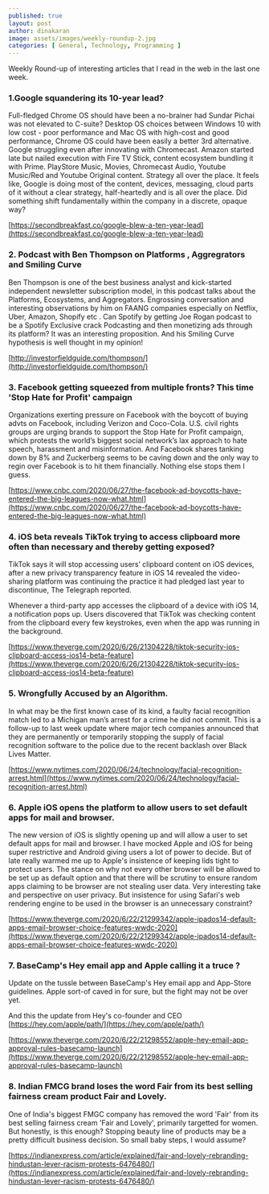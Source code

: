 ```yaml
---
published: true
layout: post
author: dinakaran
image: assets/images/weekly-roundup-2.jpg
categories: [ General, Technology, Programming ]
---
```

Weekly Round-up of interesting articles that I read in the web in the last one week. 

### 1.Google squandering its 10-year lead?

Full-fledged Chrome OS should have been a no-brainer had Sundar Pichai was not elevated to C-suite? Desktop OS choices between Windows 10 with low cost - poor performance and Mac OS with high-cost and good performance, Chrome OS could have been easily a better 3rd alternative. Google struggling even after innovating with Chromecast. Amazon started late but nailed execution with Fire TV Stick, content ecosystem bundling it with Prime. PlayStore Music, Movies, Chromecast Audio, Youtube Music/Red and Youtube Original content. Strategy all over the place. It feels like, Google is doing most of the content, devices, messaging, cloud parts of it without a clear strategy, half-heartedly and is all over the place. Did something shift fundamentally within the company in a discrete, opaque way?

   [https://secondbreakfast.co/google-blew-a-ten-year-lead](https://secondbreakfast.co/google-blew-a-ten-year-lead)

### 2. Podcast with Ben Thompson on Platforms , Aggregrators and Smiling Curve

Ben Thompson is one of the best business analyst and kick-started independent newsletter subscription model, in this podcast talks about the Platforms, Ecosystems, and Aggregators. Engrossing conversation and interesting observations by him on FAANG companies especially on Netflix, Uber, Amazon, Shopify etc . Can Spotify by getting Joe Rogan podcast to be a Spotify Exclusive crack Podcasting and then monetizing ads through its platform? It was an interesting proposition. And his Smiling Curve hypothesis is well thought in my opinion!

   [http://investorfieldguide.com/thompson/](http://investorfieldguide.com/thompson/)

### 3. Facebook getting squeezed from multiple fronts? This time 'Stop Hate for Profit' campaign

Organizations exerting pressure on Facebook with the boycott of buying advts on Facebook, including Verizon and Coco-Cola. U.S. civil rights groups are urging brands to support the Stop Hate for Profit campaign, which protests the world’s biggest social network’s lax approach to hate speech, harassment and misinformation.  And Facebook shares tanking down by 8% and Zuckerberg seems to be caving down and the only way to regin over Facebook is to hit them financially. Nothing else stops them I guess.  

  [https://www.cnbc.com/2020/06/27/the-facebook-ad-boycotts-have-entered-the-big-leagues-now-what.html](https://www.cnbc.com/2020/06/27/the-facebook-ad-boycotts-have-entered-the-big-leagues-now-what.html)


### 4. iOS beta reveals TikTok trying to access clipboard more often than necessary and thereby getting exposed?

TikTok says it will stop accessing users’ clipboard content on iOS devices, after a new privacy transparency feature in iOS 14 revealed the video-sharing platform was continuing the practice it had pledged last year to discontinue, The Telegraph reported.

Whenever a third-party app accesses the clipboard of a device with iOS 14, a notification pops up. Users discovered that TikTok was checking content from the clipboard every few keystrokes, even when the app was running in the background. 

  [https://www.theverge.com/2020/6/26/21304228/tiktok-security-ios-clipboard-access-ios14-beta-feature](https://www.theverge.com/2020/6/26/21304228/tiktok-security-ios-clipboard-access-ios14-beta-feature)

### 5. Wrongfully Accused by an Algorithm.

In what may be the first known case of its kind, a faulty facial recognition match led to a Michigan man’s arrest for a crime he did not commit. This is a follow-up to last week update where major tech companies announced that they are permanently or temporarily stopping the supply of facial recognition software to the police due to the recent backlash over Black Lives Matter.  

  [https://www.nytimes.com/2020/06/24/technology/facial-recognition-arrest.html](https://www.nytimes.com/2020/06/24/technology/facial-recognition-arrest.html)


### 6. Apple iOS opens the platform to allow users to set default apps for mail and browser.  

The new version of iOS is slightly opening up and will allow a user to set default apps for mail and browser. I have mocked Apple and iOS for being super restrictive and Android giving users a lot of power to decide. But of late really warmed me up to Apple's insistence of keeping lids tight to protect users. The stance on why not every other browser will be allowed to be set up as default option and that there will be scrutiny to ensure random apps claiming to be browser are not stealing user data. Very interesting take and perspective on user privacy. But insistence for using Safari's web rendering engine to be used in the browser is an unnecessary constraint? 

[https://www.theverge.com/2020/6/22/21299342/apple-ipados14-default-apps-email-browser-choice-features-wwdc-2020](https://www.theverge.com/2020/6/22/21299342/apple-ipados14-default-apps-email-browser-choice-features-wwdc-2020)

### 7. BaseCamp's Hey email app and Apple calling it a truce ?

Update on the tussle between BaseCamp's Hey email app and App-Store guidelines. Apple sort-of caved in for sure, but the fight may not be over yet.

And this the update from Hey's co-founder and CEO [https://hey.com/apple/path/](https://hey.com/apple/path/) 

  [https://www.theverge.com/2020/6/22/21298552/apple-hey-email-app-approval-rules-basecamp-launch](https://www.theverge.com/2020/6/22/21298552/apple-hey-email-app-approval-rules-basecamp-launch)

### 8. Indian FMCG brand loses the word Fair from its best selling fairness cream product Fair and Lovely.  

One of India's biggest FMGC company has removed the word 'Fair' from its best selling fairness cream  'Fair and Lovely', primarily targetted for women. But honestly, is this enough? Stopping beauty line of products may be a pretty difficult business decision. So small baby steps, I would assume? 
 
  [https://indianexpress.com/article/explained/fair-and-lovely-rebranding-hindustan-lever-racism-protests-6476480/](https://indianexpress.com/article/explained/fair-and-lovely-rebranding-hindustan-lever-racism-protests-6476480/)
